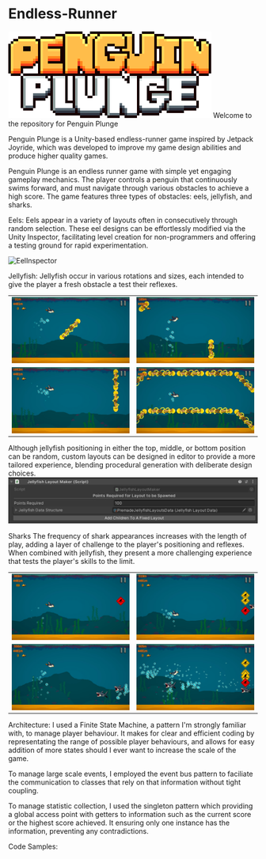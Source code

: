# Endless-Runner
 
![PenguinPlungeLogo](https://github.com/Tiggle2002/Penguin-Plunge/blob/main/Assets/Art/UI/Interface/PenguinPlungeTextLarge.png)
Welcome to the repository for Penguin Plunge

Penguin Plunge is a Unity-based endless-runner game inspired by Jetpack Joyride, which was developed to improve my game design abilities and produce higher quality games.

Penguin Plunge is an endless runner game with simple yet engaging gameplay mechanics. The player controls a penguin that continuously swims forward, and must navigate through various obstacles to achieve a high score. The game features three types of obstacles: eels, jellyfish, and sharks.

Eels:
Eels appear in a variety of layouts often in consecutively through random selection. These eel designs can be effortlessly modified via the Unity Inspector, facilitating level creation for non-programmers and offering a testing ground for rapid experimentation.

![EelInspector](https://github.com/Tiggle2002/Penguin-Plunge/blob/main/Screenshots/Editor/EelDiagram.png)



Jellyfish:
Jellyfish occur in various rotations and sizes, each intended to give the player a fresh obstacle a test their reflexes. 
<table>
 <tr>
<td><img src="https://github.com/Tiggle2002/Penguin-Plunge/blob/main/Screenshots/Screenshot_004.jpg" alt="image description" height="50%"></td>
<td><img src="https://github.com/Tiggle2002/Penguin-Plunge/blob/main/Screenshots/Screenshot_005.jpg" alt="image description" height="50%"></td>
 </tr>
  <tr>
<td><img src="https://github.com/Tiggle2002/Penguin-Plunge/blob/main/Screenshots/Screenshot_029.jpg" alt="image description" height="50%"></td>
  <td><img src="https://github.com/Tiggle2002/Penguin-Plunge/blob/main/Screenshots/Screenshot_022.jpg" alt="image description" height="50%"></td>
 </tr>
 </table>
 
 Although jellyfish positioning in either the top, middle, or bottom position can be random, custom layouts can be designed in editor to provide a more tailored experience, blending procedural generation with deliberate design choices. 
![JellyfishInspector](https://github.com/Tiggle2002/Penguin-Plunge/blob/main/Screenshots/Editor/JellyfishLayoutMakerInspector.png)



Sharks
The frequency of shark appearances increases with the length of play, adding a layer of challenge to the player's positioning and reflexes. When combined with jellyfish, they present a more challenging experience that tests the player's skills to the limit.
<table>
 <tr>
<td><img src="https://github.com/Tiggle2002/Penguin-Plunge/blob/main/Screenshots/Screenshot_013.jpg" alt="image description" height="50%"></td>
<td><img src="https://github.com/Tiggle2002/Penguin-Plunge/blob/main/Screenshots/Screenshot_024.jpg" alt="image description" height="50%"></td>
 </tr>
  <tr>
<td><img src="https://github.com/Tiggle2002/Penguin-Plunge/blob/main/Screenshots/Screenshot_025.jpg" alt="image description" height="50%"></td>
  <td><img src="https://github.com/Tiggle2002/Penguin-Plunge/blob/main/Screenshots/Screenshot_028.jpg" alt="image description" height="50%"></td>
 </tr>
 </table>
 
 
 Architecture:
 I used a Finite State Machine, a pattern I'm strongly familiar with, to manage player behaviour. It makes for clear and efficient coding by representating the range of possible player behaviours, and allows for easy addition of more states should I ever want to increase the scale of the game.
 
To manage large scale events, I employed the event bus pattern to faciliate the communication to classes that rely on that information without tight coupling. 

To manage statistic collection, I used the singleton pattern which providing a global access point with getters to information such as the current score or the highest score achieved. It ensuring only one instance has the information, preventing any contradictions.



Code Samples:


